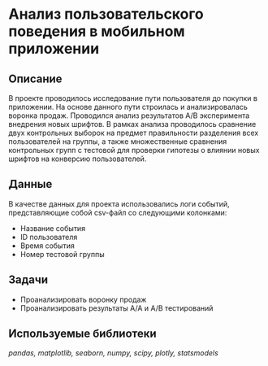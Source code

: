 # Анализ пользовательского поведения в мобильном приложении
## Описание
В проекте проводилось исследование пути пользователя до покупки в приложении. На основе данного пути строилась и анализировалась воронка продаж. 
Проводился анализ результатов А/В эксперимента внедрения новых шрифтов. В рамках анализа проводилось сравнение двух контрольных выборок на предмет правильности разделения всех пользователей на группы, а также множественные сравнения контрольных групп с тестовой для проверки гипотезы о влиянии новых шрифтов на конверсию пользователей.

## Данные
В качестве данных для проекта использовались логи событий, представляющие собой csv-файл со следующими колонками:
- Название события
- ID пользователя
- Время события
- Номер тестовой группы

## Задачи
- Проанализировать воронку продаж
- Проанализировать результаты А/А и А/В тестирований

## Используемые библиотеки
*pandas, matplotlib, seaborn, numpy, scipy, plotly, statsmodels*
